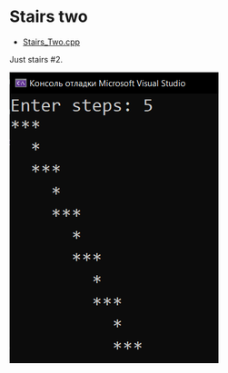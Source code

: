# Stairs two
* [Stairs_Two.cpp](Stairs_Two.cpp)
<p>Just stairs #2.</p>
<img src="/images/Stairs_Two.png">
